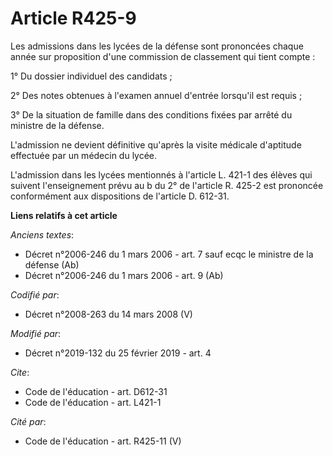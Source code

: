 # Article R425-9

Les admissions dans les lycées de la défense sont prononcées chaque année sur proposition d'une commission de classement qui
tient compte : 

1° Du dossier individuel des candidats ; 

2° Des notes obtenues à l'examen annuel d'entrée lorsqu'il est requis ; 

3° De la situation de famille dans des conditions fixées par arrêté du ministre de la défense. 

L'admission ne devient définitive qu'après la visite médicale d'aptitude effectuée par un médecin du lycée. 

L'admission dans les lycées mentionnés à l'article L. 421-1 des élèves qui suivent l'enseignement prévu au b du 2° de
l'article R. 425-2 est prononcée conformément aux dispositions de l'article D. 612-31.

**Liens relatifs à cet article**

_Anciens textes_:

  - Décret n°2006-246 du 1 mars 2006 - art. 7 sauf ecqc le ministre de la défense (Ab)
  - Décret n°2006-246 du 1 mars 2006 - art. 9 (Ab)

_Codifié par_:

  - Décret n°2008-263 du 14 mars 2008 (V)

_Modifié par_:

  - Décret n°2019-132 du 25 février 2019 - art. 4

_Cite_:

  - Code de l'éducation - art. D612-31
  - Code de l'éducation - art. L421-1

_Cité par_:

  - Code de l'éducation - art. R425-11 (V)
